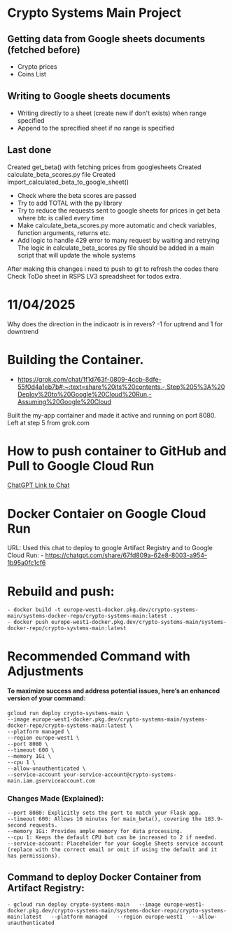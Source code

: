 # Crypto Systems Main Project
## Getting data from Google sheets documents (fetched before)
- Crypto prices
- Coins List
## Writing to Google sheets documents 
- Writing directly to a sheet (create new if don't exists) when range specified
- Append to the sprecified sheet if no range is specified

## Last done
Created get_beta() with fetching prices from googlesheets
Created calculate_beta_scores.py file
Created import_calculated_beta_to_google_sheet()
- Check where the beta scores are passed
- Try to add TOTAL with the py library
- Try to reduce the requests sent to google sheets for prices in get beta where btc is called every time
- Make calculate_beta_scores.py more automatic and check variables, function arguments, returns etc.
- Add logic to handle 429 error to many request by waiting and retrying
The logic in calculate_beta_scores.py file should be added in a main script that will update the whole systems 

After making this changes i need to push to git to refresh the codes there
Check ToDo sheet in RSPS LV3 spreadsheet for todos extra.

# 11/04/2025
Why does the direction in the indicaotr is in revers? -1 for uptrend and 1 for downtrend

# Building the Container. 
- https://grok.com/chat/1f1d763f-0809-4ccb-8dfe-55f0d4a1eb7b#:~:text=share%20its%20contents.-,Step%205%3A%20Deploy%20to%20Google%20Cloud%20Run,-Assuming%20Google%20Cloud

Built the my-app container and made it active and running on port 8080.
Left at step 5 from grok.com

# How to push container to GitHub and Pull to Google Cloud Run
[ChatGPT Link to Chat](https://chatgpt.com/share/67fd24eb-da74-8003-8e93-75cd41d836c5)


# Docker Contaier on Google Cloud Run
URL: 
Used this chat to deploy to google Artifact Registry and to Google Cloud Run:
    - https://chatgpt.com/share/67fd809a-62e8-8003-a954-1b95a0fc1cf6

# Rebuild and push:
    - docker build -t europe-west1-docker.pkg.dev/crypto-systems-main/systems-docker-repo/crypto-systems-main:latest .
    - docker push europe-west1-docker.pkg.dev/crypto-systems-main/systems-docker-repo/crypto-systems-main:latest

# Recommended Command with Adjustments
#### To maximize success and address potential issues, here’s an enhanced version of your command:
    gcloud run deploy crypto-systems-main \
    --image europe-west1-docker.pkg.dev/crypto-systems-main/systems-docker-repo/crypto-systems-main:latest \
    --platform managed \
    --region europe-west1 \
    --port 8080 \
    --timeout 600 \
    --memory 1Gi \
    --cpu 1 \
    --allow-unauthenticated \
    --service-account your-service-account@crypto-systems-main.iam.gserviceaccount.com
### Changes Made (Explained):
    --port 8080: Explicitly sets the port to match your Flask app.
    --timeout 600: Allows 10 minutes for main_beta(), covering the 183.9-second requests.
    --memory 1Gi: Provides ample memory for data processing.
    --cpu 1: Keeps the default CPU but can be increased to 2 if needed.
    --service-account: Placeholder for your Google Sheets service account (replace with the correct email or omit if using the default and it has permissions).

## Command to deploy Docker Container from Artifact Registry:
    - gcloud run deploy crypto-systems-main   --image europe-west1-docker.pkg.dev/crypto-systems-main/systems-docker-repo/crypto-systems-main:latest   --platform managed   --region europe-west1   --allow-unauthenticated 
